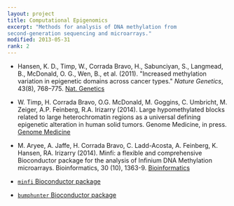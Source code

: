 ```yaml
---
layout: project
title: Computational Epigenomics
excerpt: "Methods for analysis of DNA methylation from
second-generation sequencing and microarrays."
modified: 2013-05-31
rank: 2
---
```


- Hansen, K. D., Timp, W., Corrada Bravo, H., Sabunciyan, S., Langmead, B.,
McDonald, O. G., Wen, B., et al. (2011). "Increased methylation
variation in epigenetic domains across cancer types." *Nature
Genetics*, 43(8),
768–775. [Nat. Genetics](http://www.nature.com/ng/journal/v43/n8/full/ng.865.html)

- W. Timp, H. Corrada Bravo, O.G. McDonald, M. Goggins, C. Umbricht, M.
Zeiger, A.P. Feinberg, R.A. Irizarry (2014). Large hypomethylated blocks
related to large heterochromatin regions as a universal defining
epigenetic alteration in human solid tumors. Genome Medicine, in
press. [Genome Medicine](http://genomemedicine.com/content/6/8/61/abstract)

- M. Aryee, A. Jaffe, H. Corrada Bravo, C. Ladd-Acosta, A. Feinberg, K.
Hansen, RA. Irizarry (2014). Minfi: a flexible and comprehensive
Bioconductor package for the analysis of Infinium DNA Methylation
microarrays. Bioinformatics, 30 (10),
1363-9. [Bioinformatics](http://bioinformatics.oxfordjournals.org/content/30/10/1363.long)

- [`minfi` Bioconductor package](http://bioconductor.org/packages/release/bioc/html/minfi.html)

- [`bumphunter` Bioconductor package](http://bioconductor.org/packages/release/bioc/html/bumphunter.html)

